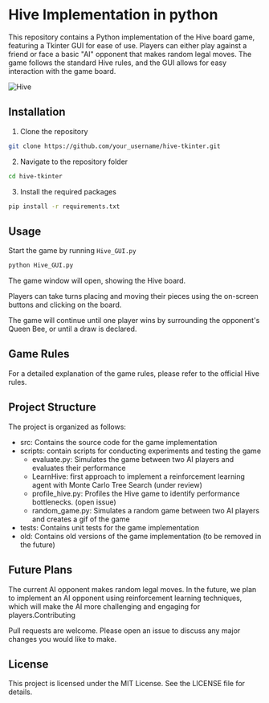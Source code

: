 # Hive Implementation in python

This repository contains a Python implementation of the Hive board game, featuring a Tkinter GUI for ease of use. Players can either play against a friend or face a basic "AI" opponent that makes random legal moves. The game follows the standard Hive rules, and the GUI allows for easy interaction with the game board.

![Hive](https://user-images.githubusercontent.com/74073756/229519349-4fac5067-646c-416c-a046-c1c91a0b2516.gif)

## Installation

1. Clone the repository
```bash
git clone https://github.com/your_username/hive-tkinter.git
```
2. Navigate to the repository folder
```bash
cd hive-tkinter
```
3. Install the required packages
```bash
pip install -r requirements.txt
```

## Usage

Start the game by running 
```Hive_GUI.py```

```bash
python Hive_GUI.py
```

The game window will open, showing the Hive board.

Players can take turns placing and moving their pieces using the on-screen buttons and clicking on the board.

The game will continue until one player wins by surrounding the opponent's Queen Bee, or until a draw is declared.

## Game Rules

For a detailed explanation of the game rules, please refer to the official Hive rules.

## Project Structure

The project is organized as follows:

- src: Contains the source code for the game implementation
- scripts: contain scripts for conducting experiments and testing the game
  - evaluate.py: Simulates the game between two AI players and evaluates their performance
  - LearnHive: first approach to implement a reinforcement learning agent with Monte Carlo Tree Search (under review)
  - profile_hive.py: Profiles the Hive game to identify performance bottlenecks. (open issue)
  - random_game.py: Simulates a random game between two AI players and creates a gif of the game
- tests: Contains unit tests for the game implementation
- old: Contains old versions of the game implementation (to be removed in the future)

## Future Plans

The current AI opponent makes random legal moves. In the future, we plan to implement an AI opponent using reinforcement learning techniques, which will make the AI more challenging and engaging for players.Contributing

Pull requests are welcome. Please open an issue to discuss any major changes you would like to make.

## License

This project is licensed under the MIT License. See the LICENSE file for details.